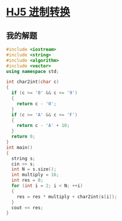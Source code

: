 # [**HJ5** **进制转换**](https://www.nowcoder.com/practice/8f3df50d2b9043208c5eed283d1d4da6?tpId=37&tqId=21228&rp=1&ru=/ta/huawei&qru=/ta/huawei&difficulty=&judgeStatus=&tags=/question-ranking)



## 我的解题

```c++
#include <iostream>
#include <string>
#include <algorithm>
#include <vector>
using namespace std;

int char2int(char c)
{
  if (c >= '0' && c <= '9')
  {
    return c - '0';
  }
  if (c >= 'A' && c <= 'F')
  {
    return c - 'A' + 10;
  }
  return 0;
}
int main()
{
  string s;
  cin >> s;
  int N = s.size();
  int multiply = 16;
  int res = 0;
  for (int i = 2; i < N; ++i)
  {
    res = res * multiply + char2int(s[i]);
  }
  cout << res;
}
```

